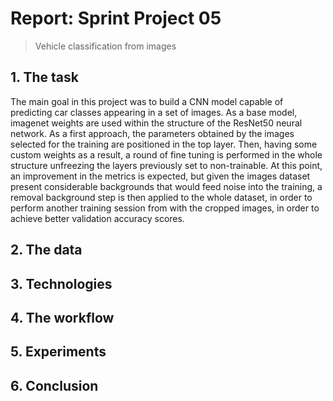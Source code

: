 # Report: Sprint Project 05
> Vehicle classification from images

## 1. The task
The main goal in this project was to build a CNN model capable of predicting car classes appearing in a set of images. As a base model, imagenet weights are used within the structure of the ResNet50 neural network. As a first approach, the parameters obtained by the images selected for the training are positioned in the top layer. Then, having some custom weights as a result, a round of fine tuning is performed in the whole structure unfreezing the layers previously set to non-trainable. At this point, an improvement in the metrics is expected, but given the images dataset present considerable backgrounds that would feed noise into the training, a removal background step is then applied to the whole dataset, in order to perform another training session from with the cropped images, in order to achieve better validation accuracy scores.

## 2. The data

## 3. Technologies

## 4. The workflow

## 5. Experiments

## 6. Conclusion




